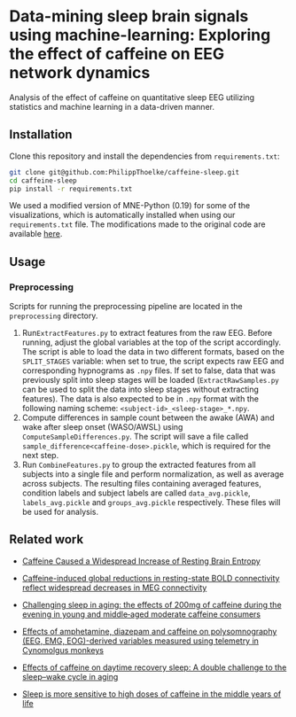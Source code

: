 # Data-mining sleep brain signals using machine-learning: Exploring the effect of caffeine on EEG network dynamics
Analysis of the effect of caffeine on quantitative sleep EEG utilizing statistics and machine learning in a data-driven manner.

## Installation
Clone this repository and install the dependencies from `requirements.txt`:
```bash
git clone git@github.com:PhilippThoelke/caffeine-sleep.git
cd caffeine-sleep
pip install -r requirements.txt
```
We used a modified version of MNE-Python (0.19) for some of the visualizations, which is automatically installed when using our `requirements.txt` file. The modifications made to the original code are available [here](https://github.com/PhilippThoelke/mne-python.git).

## Usage
### Preprocessing
Scripts for running the preprocessing pipeline are located in the `preprocessing` directory.
1. Run`ExtractFeatures.py` to extract features from the raw EEG. Before running, adjust the global variables at the top of the script accordingly. The script is able to load the data in two different formats, based on the `SPLIT_STAGES` variable: when set to true, the script expects raw EEG and corresponding hypnograms as `.npy` files. If set to false, data that was previously split into sleep stages will be loaded (`ExtractRawSamples.py` can be used to split the data into sleep stages without extracting features). The data is also expected to be in `.npy` format with the following naming scheme: `<subject-id>_<sleep-stage>_*.npy`.
2. Compute differences in sample count between the awake (AWA) and wake after sleep onset (WASO/AWSL) using `ComputeSampleDifferences.py`. The script will save a file called `sample_difference<caffeine-dose>.pickle`, which is required for the next step.
3. Run `CombineFeatures.py` to group the extracted features from all subjects into a single file and perform normalization, as well as average across subjects. The resulting files containing averaged features, condition labels and subject labels are called `data_avg.pickle`, `labels_avg.pickle` and `groups_avg.pickle` respectively. These files will be used for analysis.

## Related work
- [Caffeine Caused a Widespread Increase of Resting Brain Entropy](https://www.nature.com/articles/s41598-018-21008-6)

- [Caffeine-induced global reductions in resting-state BOLD connectivity reflect widespread decreases in MEG connectivity](https://www.frontiersin.org/articles/10.3389/fnhum.2013.00063/full)

- [Challenging sleep in aging: the effects of 200mg of caffeine during the evening in young and middle‐aged moderate caffeine consumers](https://onlinelibrary.wiley.com/doi/full/10.1111/j.1365-2869.2006.00518.x)

- [Effects of amphetamine, diazepam and caffeine on polysomnography (EEG, EMG, EOG)-derived variables measured using telemetry in Cynomolgus monkeys](https://reader.elsevier.com/reader/sd/pii/S1056871914002159?token=84C565DED7C251D79BAC82A61144C97174EA8B815C963E8E71A6BA54FC9A05544384B0932C822E41EDC09FF44C0A7419)

- [Effects of caffeine on daytime recovery sleep: A double challenge to the sleep–wake cycle in aging](https://www.sciencedirect.com/science/article/pii/S1389945709000094)

- [Sleep is more sensitive to high doses of caffeine in the middle years of life](https://journals.sagepub.com/doi/full/10.1177/0269881115575535?url_ver=Z39.88-2003&rfr_id=ori%3Arid%3Acrossref.org&rfr_dat=cr_pub%3Dpubmed)
